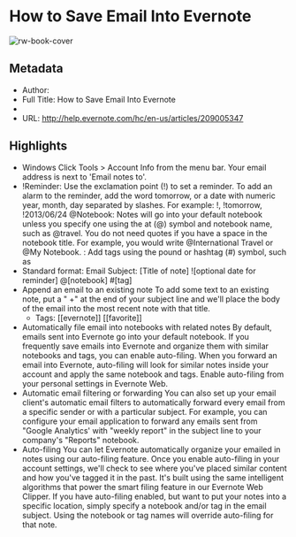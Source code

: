 # How to Save Email Into Evernote

![rw-book-cover](https://readwise-assets.s3.amazonaws.com/static/images/article1.be68295a7e40.png)

## Metadata
- Author: 
- Full Title: How to Save Email Into Evernote
- 
- URL: http://help.evernote.com/hc/en-us/articles/209005347

## Highlights
- Windows
  Click Tools > Account Info from the menu bar. Your email address is next to 'Email notes to'.
- !Reminder: Use the exclamation point (!) to set a reminder. To add an alarm to the reminder, add the word tomorrow, or a date with numeric year, month, day separated by slashes. For example: !, !tomorrow, !2013/06/24
  @Notebook: Notes will go into your default notebook unless you specify one using the at (@) symbol and notebook name, such as @travel. You do not need quotes if you have a space in the notebook title. For example, you would write @International Travel or @My Notebook.
  : Add tags using the pound or hashtag (#) symbol, such as  
- Standard format:
  Email Subject: [Title of note] ![optional date for reminder] @[notebook] #[tag]
- Append an email to an existing note
  To add some text to an existing note, put a " +" at the end of your subject line and we'll place the body of the email into the most recent note with that title.
    - Tags: [[evernote]] [[favorite]] 
- Automatically file email into notebooks with related notes
  By default, emails sent into Evernote go into your default notebook. If you frequently save emails into Evernote and organize them with similar notebooks and tags, you can enable auto-filing. When you forward an email into Evernote, auto-filing will look for similar notes inside your account and apply the same notebook and tags.
  Enable auto-filing from your personal settings in Evernote Web.
- Automatic email filtering or forwarding
  You can also set up your email client's automatic email filters to automatically forward every email from a specific sender or with a particular subject.
  For example, you can configure your email application to forward any emails sent from "Google Analytics' with "weekly report" in the subject line to your company's "Reports" notebook.
- Auto-filing
  You can let Evernote automatically organize your emailed in notes using our auto-filing feature. Once you enable auto-filing in your account settings, we'll check to see where you've placed similar content and how you've tagged it in the past. It's built using the same intelligent algorithms that power the smart filing feature in our Evernote Web Clipper. If you have auto-filing enabled, but want to put your notes into a specific location, simply specify a notebook and/or tag in the email subject. Using the notebook or tag names will override auto-filing for that note.
